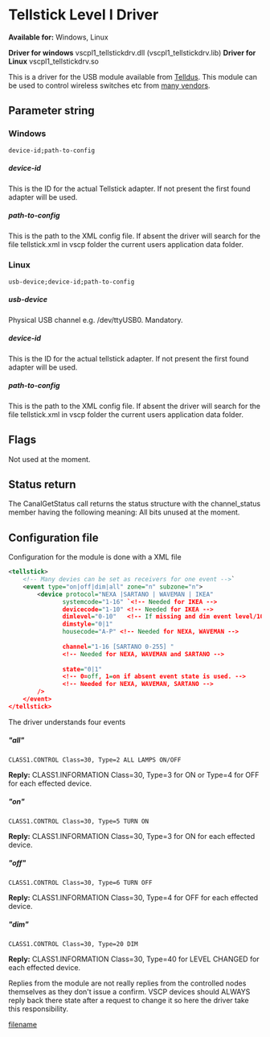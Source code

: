# Tellstick Level I Driver

**Available for:** Windows, Linux

**Driver for windows** vscpl1_tellstickdrv.dll (vscpl1_tellstickdrv.lib)
**Driver for Linux** vscpl1_tellstickdrv.so

This is a driver for the USB module available from [Telldus](https://www.telldus.se). This module can be used to control wireless switches etc from [many vendors](https://www.telldus.se/receivers.html). 

## Parameter string

### Windows

    device-id;path-to-config

##### device-id

This is the ID for the actual Tellstick adapter. If not present the first found adapter will be used.

##### path-to-config

This is the path to the XML config file. If absent the driver will search for the file tellstick.xml in vscp folder the current users application data folder. 

### Linux

    usb-device;device-id;path-to-config

##### usb-device

Physical USB channel e.g. /dev/ttyUSB0. Mandatory.

##### device-id

This is the ID for the actual tellstick adapter. If not present the first found adapter will be used.

##### path-to-config

This is the path to the XML config file. If absent the driver will search for the file tellstick.xml in vscp folder the current users application data folder. 

## Flags

Not used at the moment. 

## Status return

The CanalGetStatus call returns the status structure with the channel_status member having the following meaning:  All bits unused at the moment.

## Configuration file

Configuration for the module is done with a XML file

```xml
<tellstick>
    <!-- Many devies can be set as receivers for one event -->`
    <event type="on|off|dim|all" zone="n" subzone="n">
        <device protocol="NEXA |SARTANO | WAVEMAN | IKEA" 
               systemcode="1-16" `<!-- Needed for IKEA -->			
               devicecode="1-10" <!-- Needed for IKEA -->			
               dimlevel="0-10"	 <!-- If missing and dim event level/10 is used -->
               dimstyle="0|1" 			
               housecode="A-P" <!-- Needed for NEXA, WAVEMAN -->		
			
               channel="1-16 [SARTANO 0-255] " 
               <!-- Needed for NEXA, WAVEMAN and SARTANO -->
			
               state="0|1" 
               <!-- 0=off, 1=on if absent event state is used. -->
               <!-- Needed for NEXA, WAVEMAN, SARTANO -->	
        />		 	
    </event>
</tellstick>
```

The driver understands four events

##### "all"

    CLASS1.CONTROL Class=30, Type=2 ALL LAMPS ON/OFF 

**Reply:** CLASS1.INFORMATION Class=30, Type=3 for ON or Type=4 for OFF for each effected device.

##### "on"

    CLASS1.CONTROL Class=30, Type=5 TURN ON 

**Reply:** CLASS1.INFORMATION Class=30, Type=3 for ON for each effected device. 

##### "off"

    CLASS1.CONTROL Class=30, Type=6 TURN OFF 

**Reply:** CLASS1.INFORMATION Class=30, Type=4 for OFF for each effected device. 

#####  "dim"

    CLASS1.CONTROL Class=30, Type=20 DIM 

**Reply:** CLASS1.INFORMATION Class=30, Type=40 for LEVEL CHANGED for each effected device. 

Replies from the module are not really replies from the controlled nodes themselves as they don't issue a confirm. VSCP devices should ALWAYS reply back there state after a request to change it so here the driver take this responsibility. 


[filename](./bottom_copyright.md ':include')
